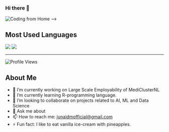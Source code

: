 ### Hi there 👋

![Coding from Home](![image](https://github.com/junaidjmomin/junaidjmomin/assets/121440706/f902316e-d1fb-460f-aa7a-b59258bab228)
)
-->

## Most Used Languages

![](https://raw.githubusercontent.com/username/github-stats/master/generated/overview.svg#gh-dark-mode-only)
![](https://raw.githubusercontent.com/username/github-stats/master/generated/overview.svg#gh-light-mode-only)

---

![Profile Views](https://komarev.com/ghpvc/?username=junaidjmomin&color=blueviolet) 

<!-- You can add a section with some introduction or about yourself -->

## About Me

- 🔭 I’m currently working on Large Scale Employability of MediClusterNL
- 🌱 I’m currently learning R-programming language.
- 👯 I’m looking to collaborate on projects related to AI, ML and Data Science
- 💬 Ask me about 
- 📫 How to reach me: junaidmofficial@gmail.com
- ⚡ Fun fact: I like to eat vanilla ice-cream with pineapples.
